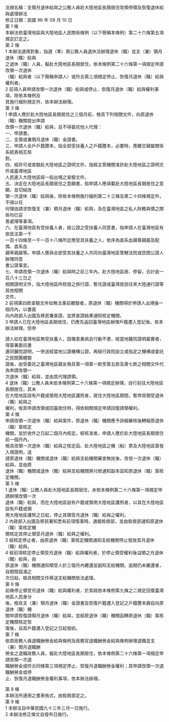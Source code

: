法規名稱：支領月退休給與之公務人員赴大陸地區長期居住改領停領及恢復退休給與處理辦法  
修正日期：民國 96 年 09 月 10 日  
第 1 條  
本辦法依臺灣地區與大陸地區人民關係條例（以下簡稱本條例）第二十六條第五項規定訂定之。  
第 2 條  
1 本辦法適用對象，指適（準）用公務人員退休法辦理退休（職）並支（兼）領月退休（職）給與  
之退休（職）人員，擬赴大陸地區長期居住，依本條例第二十六條第一項規定申請改領一次退休  
（職）給與者（以下簡稱申請人）或符合第三項規定停止、恢復月退休（職）給與權利者。  
2 前項人員申請改領一次退休（職）給與或停止、恢復月退休（職）給與權利事項，除依本條例及  
其施行細則規定外，依本辦法辦理。  
第 3 條  
1 申請人應於赴大陸地區長期居住之三個月前，檢具下列相關文件，向原退休（職）機關提出申請  
改領一次退休（職）給與，且不得委託他人代理：  
一、申請書。  
二、支領或兼領月退休（職）金證書。  
三、申請人全戶戶籍謄本，指全部受扶養人之戶籍謄本，必要時，應繳交親屬關係系統表相互核  
對。  
四、經許可或查驗赴大陸地區之證明文件，指經主管機關准許赴大陸地區之證明文件或臺灣地區  
人民進入大陸地區經一般出境之查驗文件。  
五、決定在大陸地區長期居住之意願書，指申請人應填載赴大陸地區長期居住之意願，並切結改  
領一次退休（職）給與後，除依本條例施行細則第二十三條及第二十四條規定外，不得以任  
何理由請求恢復支（兼）領月退休（職）給與，及在臺灣地區之私人財務與債之關係均已妥  
善處理等事項。  
六、在臺灣地區有受扶養人者，經公證之受扶養人同意書，指申請人在臺灣地區有依民法第一千  
一百十四條至一千一百十八條所定應受其扶養之人，依序為直系血親尊親屬及配偶、直系血  
親卑親屬等。申請人應與全部受其扶養之人共同向臺灣地區管轄法院或民間公證人辦理同意  
書公證事宜。  
七、申請改領一次退休（職）給與時之前三年內，赴大陸地區居、停留，合計逾一百八十三日之  
相關證明文件，指大陸地區所核發之旅行證、暫住證或臺灣居民往來大陸通行證等其他相關  
文件。  
2 前項第四款查驗文件如無法事前繳驗者，原退休（職）機關得於申請人出境後一個月內，以書面  
向內政部入出國及移民署查證，並將查證結果通知核定機關。  
3 申請人已在大陸地區長期居住，仍應先返回臺灣地區辦理戶籍遷入登記後，依本辦法辦理。但申  


請人如在臺灣地區無受扶養人，因罹患重病且行動不便，經當地醫院證明屬實者，得簽署委託書  
連同醫院證明，一併送經當地公證機構公證，再經行政院設立或指定之機構或委託之民間團體驗  
證後，由受委託之臺灣地區親友檢具第一項第一款至第五款及第七款之相關文件代為申請改領一  
次退休（職）給與，並由其代理請領。  
4 退休（職）公務人員未依本條例第二十六條第一項規定辦理，自行前往大陸地區長期居住，其未  
在大陸地區設有戶籍或領用大陸地區護照者，居住大陸地區期間，暫停其領受退休（職）給與之  
權利，俟其申請改領或回臺居住時，得依相關規定申請回復請領權利。  
第 4 條  
申請改領一次退休（職）給與案件，原退休（職）機關應予詳細審核後轉報原退休（職）案核定  
機關，並於收件之日起二個月內核定。經核准者，申請人應於赴大陸地區長期居住前一個月內，  
檢具改領一次退休（職）給與之核定函、赴大陸地區之機（船）票及大陸地區簽發入境證明，送  
請原退休（職）機關或退休（職）給與支給機關審查無訛後，改發一次退休（職）給與，並由原  
退休（職）機關或退休（職）給與支給機關將付款通知副本函知原退休（職）案核定機關。  
第 5 條  
1 退休（職）公務人員赴大陸地區長期居住，未依本條例第二十六條第一項規定申請辦理改領一次  
退休（職）給與，而在大陸地區設有戶籍或領用大陸地區護照者，以其在大陸地區設有戶籍或領  
用大陸地區護照之日起，停止其領受月退休（職）給與之權利。  
2 內政部入出國及移民署知悉有前項情事時，通報銓敘部，並由銓敘部通知原退休（職）案核定機  
關核定其停止領受月退休（職）給與之權利。  
3 經核定停止者，由原退休（職）案核定機關通知支給機關停止發放其月退休（職）給與。  
4 經前項核定停止領受月退休（職）給與權利者，於停止領受權利後溢領之月退休（職）給與，由  
原退休（職）機關通知領受人於三個月內繳還並副知支給機關。逾期仍未繳還者，自期間屆滿之  
次日起，檢具相關文件移送支給機關依法處理。  
第 6 條  
前條停止領受月退休（職）給與權利者，於其經依本條例第九條之二規定回復臺灣地區人民身分  
後，檢具支（兼）領月退休（職）金證書及恢復戶籍遷入登記之戶籍謄本親自向原退休（職）機  
關申請恢復請領月退休（職）給與，並經原退休（職）機關函轉原退休（職）案核定機關核定恢  
復後，自其戶籍遷入登記之日起發給。  
第 7 條  
依原政務人員退職酬勞金給與條例及政務官退職酬勞金給與條例辦理退職並支（兼）領月退職酬  
勞金之退職政務人員，擬赴大陸地區長期居住，依本條例第二十六條第一項規定申請改領一次退  
職酬勞金或符合同條第三項規定停止、恢復月退職酬勞金權利；其申請改領一次退職酬勞金或停  
止、恢復月退職酬勞金權利事項，依本辦法辦理。  


第 8 條  
本辦法所適用之書表格式，由銓敘部定之。  
第 9 條  
1 本辦法自中華民國九十三年三月一日施行。  
2 本辦法修正條文自發布日施行。  


